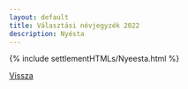 ```yaml
---
layout: default
title: Választási névjegyzék 2022
description: Nyésta
---
```


{% include settlementHTMLs/Nyeesta.html %}

[Vissza](../)